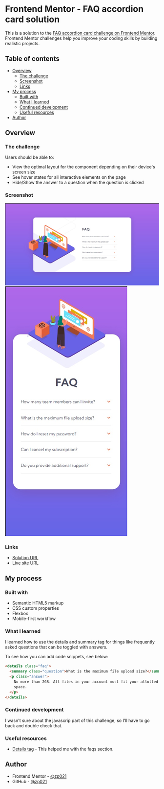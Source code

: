 # Frontend Mentor - FAQ accordion card solution

This is a solution to the [FAQ accordion card challenge on Frontend Mentor](https://www.frontendmentor.io/challenges/faq-accordion-card-XlyjD0Oam). Frontend Mentor challenges help you improve your coding skills by building realistic projects.

## Table of contents

- [Overview](#overview)
  - [The challenge](#the-challenge)
  - [Screenshot](#screenshot)
  - [Links](#links)
- [My process](#my-process)
  - [Built with](#built-with)
  - [What I learned](#what-i-learned)
  - [Continued development](#continued-development)
  - [Useful resources](#useful-resources)
- [Author](#author)

## Overview

### The challenge

Users should be able to:

- View the optimal layout for the component depending on their device's screen size
- See hover states for all interactive elements on the page
- Hide/Show the answer to a question when the question is clicked

### Screenshot

![](./desktop.jpg)
![](./mobile.jpg)

### Links

- [Solution URL](https://your-solution-url.com)
- [Live site URL](https://zp021-frontend-mentor-faq-accordion.netlify.app/)

## My process

### Built with

- Semantic HTML5 markup
- CSS custom properties
- Flexbox
- Mobile-first workflow

### What I learned

I learned how to use the details and summary tag for things like frequently asked questions that can be toggled with answers.

To see how you can add code snippets, see below:

```html
<details class="faq">
  <summary class="question">What is the maximum file upload size?</summary>
  <p class="answer">
    No more than 2GB. All files in your account must fit your allotted storage
    space.
  </p>
</details>
```

### Continued development

I wasn't sure about the javascrip part of this challenge, so I'll have to go back and double check that.

### Useful resources

- [Details tag](https://www.w3schools.com/tags/tag_details.asp) - This helped me with the faqs section.

## Author

- Frontend Mentor - [@zp021](https://www.frontendmentor.io/profile/zp021)
- GitHub - [@zp021](https://github.com/zp021)
